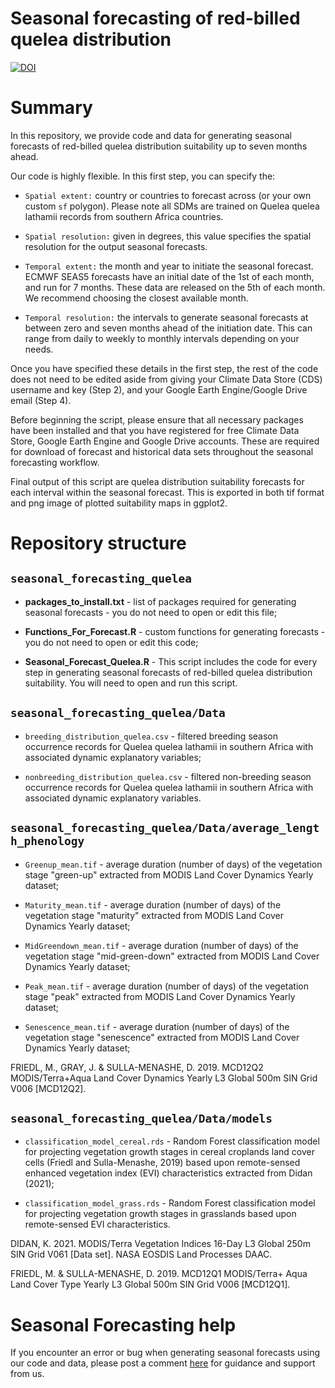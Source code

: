 # Seasonal forecasting of red-billed quelea distribution

<!-- badges: start -->
[![DOI](https://zenodo.org/badge/DOI/10.5281/zenodo.7405906.svg)](https://doi.org/10.5281/zenodo.7405906)
<!-- badges: end -->

# Summary

In this repository, we provide code and data for generating seasonal forecasts of red-billed quelea distribution suitability up to seven months ahead. 

Our code is highly flexible. In this first step, you can specify the: 
 - `Spatial extent:` country or countries to forecast across (or your own custom
`sf` polygon). Please note all SDMs are trained on Quelea quelea lathamii
 records from southern Africa countries.

- `Spatial resolution:` given in degrees, this value specifies the spatial
 resolution for the output seasonal forecasts.

- `Temporal extent:` the month and year to initiate the seasonal forecast. ECMWF
 SEAS5 forecasts have an initial date of the 1st of each month, and run for 7
 months. These data are released on the 5th of each month. We recommend
 choosing the closest available month.

 - `Temporal resolution:` the intervals to generate seasonal forecasts at between
 zero and seven months ahead of the initiation date. This can range from daily
 to weekly to monthly intervals depending on your needs.

Once you have specified these details in the first step, the rest of the code
 does not need to be edited aside from giving your Climate Data Store (CDS)
 username and key (Step 2), and your Google Earth Engine/Google Drive email
 (Step 4).

Before beginning the script, please ensure that all necessary packages have been installed and that you have registered for free Climate Data Store,
Google Earth Engine and Google Drive accounts. These are required for download 
of forecast and historical data sets throughout the seasonal forecasting workflow.

 Final output of this script are quelea distribution suitability forecasts
 for each interval within the seasonal forecast. This is exported in both tif
 format and png image of plotted suitability maps in ggplot2.


# Repository structure

## `seasonal_forecasting_quelea`

- **packages_to_install.txt** - list of packages required for generating seasonal forecasts - you do not need to open or edit this file;

- **Functions_For_Forecast.R** - custom functions for generating forecasts - you do not need to open or edit this code;

- **Seasonal_Forecast_Quelea.R** - This script includes the code for every step in generating seasonal forecasts of red-billed quelea distribution suitability. You will need to open and run this script. 


## `seasonal_forecasting_quelea/Data`

- `breeding_distribution_quelea.csv` - filtered breeding season occurrence records for Quelea quelea lathamii in southern Africa with associated dynamic explanatory variables; 

- `nonbreeding_distribution_quelea.csv` - filtered non-breeding season occurrence records for Quelea quelea lathamii in southern Africa with associated dynamic explanatory variables. 


## `seasonal_forecasting_quelea/Data/average_length_phenology`

- `Greenup_mean.tif` - average duration (number of days) of the vegetation stage "green-up" extracted from MODIS Land Cover Dynamics Yearly dataset;

- `Maturity_mean.tif` - average duration (number of days) of the vegetation stage "maturity" extracted from MODIS Land Cover Dynamics Yearly dataset; 

- `MidGreendown_mean.tif` - average duration (number of days) of the vegetation stage "mid-green-down" extracted from MODIS Land Cover Dynamics Yearly dataset; 

- `Peak_mean.tif` - average duration (number of days) of the vegetation stage "peak" extracted from MODIS Land Cover Dynamics Yearly dataset; 

- `Senescence_mean.tif` - average duration (number of days) of the vegetation stage "senescence" extracted from MODIS Land Cover Dynamics Yearly dataset; 

FRIEDL, M., GRAY, J. & SULLA-MENASHE, D. 2019. MCD12Q2 MODIS/Terra+Aqua Land Cover Dynamics Yearly L3 Global 500m SIN Grid V006 [MCD12Q2].


## `seasonal_forecasting_quelea/Data/models`

- `classification_model_cereal.rds` - Random Forest classification model for projecting vegetation growth stages in cereal croplands land cover cells (Friedl and Sulla-Menashe, 2019) based upon remote-sensed enhanced vegetation index (EVI) characteristics extracted from Didan (2021);

- `classification_model_grass.rds` - Random Forest classification model for projecting vegetation growth stages in grasslands based upon remote-sensed EVI characteristics.

DIDAN, K. 2021. MODIS/Terra Vegetation Indices 16-Day L3 Global 250m SIN Grid V061 [Data set]. NASA EOSDIS Land Processes DAAC. 

FRIEDL, M. & SULLA-MENASHE, D. 2019. MCD12Q1 MODIS/Terra+ Aqua Land Cover Type Yearly L3 Global 500m SIN Grid V006 [MCD12Q1].


# Seasonal Forecasting help

If you encounter an error or bug when generating seasonal forecasts using our code and data, please post a comment
[here](https://github.com/r-a-dobson/seasonal-forecasting-quelea/issues) for guidance and
support from us.
